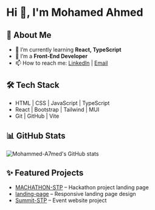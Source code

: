 # Hi 👋, I'm Mohamed Ahmed

## 🚀 About Me
- 🌱 I’m currently learning **React, TypeScript**
- 💼 I’m a **Front-End Developer**
- 📫 How to reach me: [LinkedIn](https://www.linkedin.com/in/mohamed-a7med/) | [Email](mailto:your-email@example.com)

## 🛠️ Tech Stack
- HTML | CSS | JavaScript | TypeScript  
- React | Bootstrap | Tailwind | MUI  
- Git | GitHub | Vite  

## 📊 GitHub Stats
![Mohammed-A7med's GitHub stats](https://github-readme-stats.vercel.app/api?username=Mohammed-A7med&show_icons=true)

## ✨ Featured Projects
- [MACHATHON-STP](https://github.com/Mohammed-A7med/MACHATHON-STP) – Hackathon project landing page  
- [landing-page](https://github.com/Mohammed-A7med/landing-page) – Responsive landing page design  
- [Summit-STP](https://github.com/Mohammed-A7med/Summit-STP) – Event website project  
